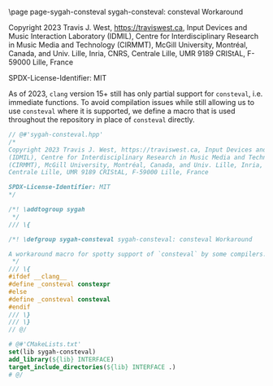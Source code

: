 \page page-sygah-consteval sygah-consteval: consteval Workaround

Copyright 2023 Travis J. West, https://traviswest.ca, Input Devices and Music
Interaction Laboratory (IDMIL), Centre for Interdisciplinary Research in Music
Media and Technology (CIRMMT), McGill University, Montréal, Canada, and Univ.
Lille, Inria, CNRS, Centrale Lille, UMR 9189 CRIStAL, F-59000 Lille, France

SPDX-License-Identifier: MIT

As of 2023, `clang` version 15+ still has only partial support for
`consteval`, i.e. immediate functions. To avoid compilation issues while still
allowing us to use `consteval` where it is supported, we define a macro that is
used throughout the repository in place of `consteval` directly.

```cpp
// @#'sygah-consteval.hpp'
/*
Copyright 2023 Travis J. West, https://traviswest.ca, Input Devices and Music Interaction Laboratory
(IDMIL), Centre for Interdisciplinary Research in Music Media and Technology
(CIRMMT), McGill University, Montréal, Canada, and Univ. Lille, Inria, CNRS,
Centrale Lille, UMR 9189 CRIStAL, F-59000 Lille, France

SPDX-License-Identifier: MIT
*/

/*! \addtogroup sygah
 */
/// \{

/*! \defgroup sygah-consteval sygah-consteval: consteval Workaround

A workaround macro for spotty support of `consteval` by some compilers. Used to define the endpoint helpers.
 */
/// \{
#ifdef __clang__
#define _consteval constexpr
#else
#define _consteval consteval
#endif
/// \}
/// \}
// @/
```

```cmake
# @#'CMakeLists.txt'
set(lib sygah-consteval)
add_library(${lib} INTERFACE)
target_include_directories(${lib} INTERFACE .)
# @/
```
